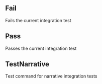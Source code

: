 ## Fail
Fails the current integration test
## Pass
Passes the current integration test
## TestNarrative
Test command for narrative integration tests
